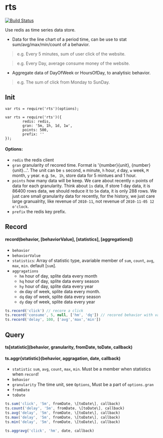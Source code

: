 rts
===

[![Build Status](https://travis-ci.org/guileen/node-rts.png?branch=master)](https://travis-ci.org/guileen/node-rts)

Use redis as time series data store.

* Data for the line chart of a period time, can be use to stat sum/avg/max/min/count of a behavior.

> e.g. Every 5 minutes, sum of user click of the website.

> e.g. Every Day, average consume money of the website.

* Aggregate data of DayOfWeek or HoursOfDay, to analytisic behavior.

> e.g. The sum of click from Monday to SunDay.


## Init

    var rts = require('rts')(options);

    var rts = require('rts')({
            redis: redis,
            gran: '5m, 1h, 1d, 1w',
            points: 500,
            prefix: ''
    });
    
#### Options:

* `redis` the redis client
* `gran`  granularity of recored time. Format is '{number}{unit}, {number}{unit}...'.
    The unit can be `s` second, `m` minute, `h` hour, `d` day, `w` week, `M` month, `y` year.
    e.g. `5m, 1h`, store data for 5 mintues and 1 hour.
* `points` how many data will be keep. We care about recently `n` points of data for each granularity.
    Think about `1s` data, if store 1 day data, it is 86400 rows data,
    we should reduce it to `5m` data, it is only 288 rows. We just care small granularity data for recently, 
    for the history, we just care large granualrity, like revenue of `2010-11`, not revenue of `2010-11-05 12 o'clock`.
* `prefix` the redis key prefix.


## Record

#### record(behavior, \[behaviorValue\], \[statistics\], \[aggregations\])

* `behavior`
* `behaviorValue`
* `statistics`: Array of statistic type, avariable member of `sum`, `count`, `avg`, `max`, `min`. default [`sum`].
* `aggragations`
  * `hm` hour of day, splite data every month
  * `hq` hour of day, splite data every season
  * `hy` hour of day, splite data every year
  * `dm` day of week, splite data every month.
  * `dq` day of week, splite data every season
  * `dy` day of week, splite data every year

```js
ts.record('click') // recore a click
ts.record('consume', 5, null, ['hm', 'dq']) // recored behavior with value, and aggragation. 
ts.record('delay', 100, ['avg','max','min'])
```

## Query
#### ts\[statistic\](behavior, granularity, fromDate, toDate, callback)
#### ts.aggr{statistic}(behavior, aggragation, date, callback)
* `statistic`  `sum`, `avg`, `count`, `max`, `min`. Must be a member when statistics when `record`!
* `behavior`
* `granularity` The time unit, see `Options`, Must be a part of `options.gran`
* `fromDate`
* `toDate`

```js
ts.sum('click', '5m', fromDate, \[toDate\], callback)
ts.count('delay', '5m', fromDate, \[toDate\], callback)
ts.avg('delay', '5m', fromDate, \[toDate\], callback)
ts.max('delay', '5m', fromDate, \[toDate\], callback)
ts.min('delay', '5m', fromDate, \[toDate\], callback)

ts.aggravg('click', 'hm', date, callback)
```
